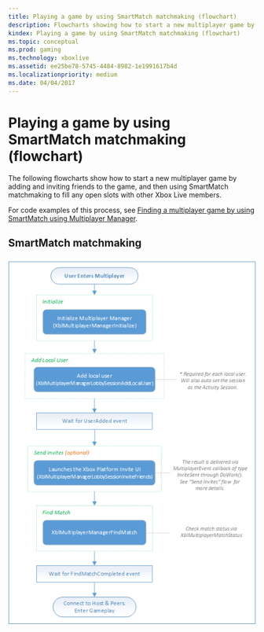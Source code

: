 ```yaml
---
title: Playing a game by using SmartMatch matchmaking (flowchart)
description: Flowcharts showing how to start a new multiplayer game by adding and inviting friends to the game, and then using SmartMatch matchmaking to fill any open slots with other Xbox Live members.
kindex: Playing a game by using SmartMatch matchmaking (flowchart)
ms.topic: conceptual
ms.prod: gaming
ms.technology: xboxlive
ms.assetid: ee25be78-5745-4484-8982-1e1991617b4d
ms.localizationpriority: medium
ms.date: 04/04/2017
---
```





# Playing a game by using SmartMatch matchmaking (flowchart)

The following flowcharts show how to start a new multiplayer game by adding and inviting friends to the game, and then using SmartMatch matchmaking to fill any open slots with other Xbox Live members.

For code examples of this process, see [Finding a multiplayer game by using SmartMatch using Multiplayer Manager](../../how-to/live-play-multiplayer-with-matchmaking.md).


## SmartMatch matchmaking

![SmartMatch matchmaking](live-mpm-play-with-smartmatch-matchmaking-images/mpm-smartmatch-matchmaking.png)
